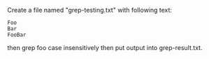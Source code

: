 Create a file named "grep-testing.txt" with following text:

```
Foo
Bar
FooBar
```
then grep foo case insensitively then put output into grep-result.txt.